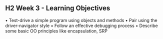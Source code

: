 ## H2 Week 3 - Learning Objectives

• Test-drive a simple program using objects and methods
• Pair using the driver-navigator style
• Follow an effective debugging process
• Describe some basic OO principles like encapsulation, SRP
